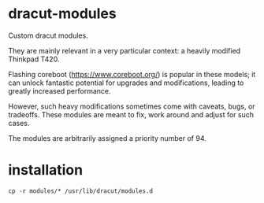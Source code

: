 # dracut-modules
Custom dracut modules.

They are mainly relevant in a very particular context: a heavily modified
Thinkpad T420.

Flashing coreboot (https://www.coreboot.org/) is popular in these models; it
can unlock fantastic potential for upgrades and modifications, leading to
greatly increased performance.

However, such heavy modifications sometimes come with caveats, bugs, or
tradeoffs. These modules are meant to fix, work around and adjust for such
cases.

The modules are arbitrarily assigned a priority number of 94.

# installation
    cp -r modules/* /usr/lib/dracut/modules.d
